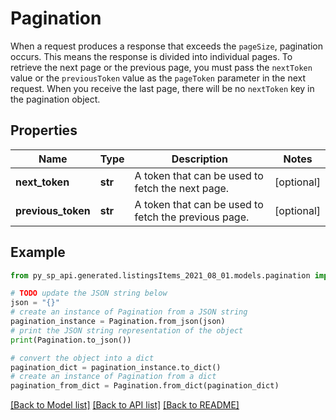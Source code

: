 # Pagination

When a request produces a response that exceeds the `pageSize`, pagination occurs. This means the response is divided into individual pages. To retrieve the next page or the previous page, you must pass the `nextToken` value or the `previousToken` value as the `pageToken` parameter in the next request. When you receive the last page, there will be no `nextToken` key in the pagination object.

## Properties

Name | Type | Description | Notes
------------ | ------------- | ------------- | -------------
**next_token** | **str** | A token that can be used to fetch the next page. | [optional] 
**previous_token** | **str** | A token that can be used to fetch the previous page. | [optional] 

## Example

```python
from py_sp_api.generated.listingsItems_2021_08_01.models.pagination import Pagination

# TODO update the JSON string below
json = "{}"
# create an instance of Pagination from a JSON string
pagination_instance = Pagination.from_json(json)
# print the JSON string representation of the object
print(Pagination.to_json())

# convert the object into a dict
pagination_dict = pagination_instance.to_dict()
# create an instance of Pagination from a dict
pagination_from_dict = Pagination.from_dict(pagination_dict)
```
[[Back to Model list]](../README.md#documentation-for-models) [[Back to API list]](../README.md#documentation-for-api-endpoints) [[Back to README]](../README.md)


